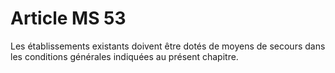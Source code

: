 # Article MS 53

Les établissements existants doivent être dotés de moyens de secours dans les conditions générales indiquées au présent chapitre.
